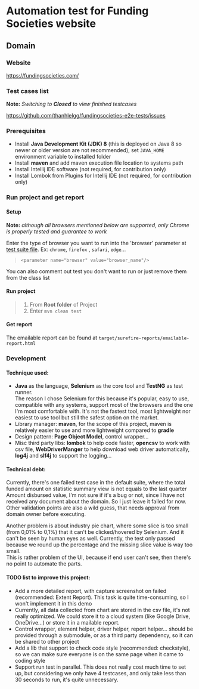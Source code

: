# Automation test for Funding Societies website

## Domain

### Website

https://fundingsocieties.com/

### Test cases list

**Note:** _Switching to **Closed** to view finished testcases_

https://github.com/thanhlelgg/fundingsocieties-e2e-tests/issues

### Prerequisites

- Install **Java Development Kit (JDK) 8**  (this is deployed on Java 8 so newer or older version are not recommended),
  set `JAVA_HOME` environment variable to installed folder
- Install **maven** and add maven execution file location to systems path
- Install Intellij IDE software (not required, for contribution only)
- Install Lombok from Plugins for Intellij IDE (not required, for contribution only)

### Run project and get report

#### Setup

**Note:** _although all browsers mentioned below are supported, only Chrome is properly tested and guarantee to work_

Enter the type of browser you want to run into the 'browser' parameter
at [test suite file](src/test/resources/test-suites/testng.xml). Ex: `chrome`, `firefox`
, `safari`, `edge`...
> `<parameter name="browser" value="browser_name"/>`

You can also comment out test you don't want to run or just remove them from the class list

#### Run project

> 1. From **Root folder** of Project
> 2. Enter `mvn clean test`

#### Get report

The emailable report can be found at `target/surefire-reports/emailable-report.html`

### Development

#### Technique used:

- **Java** as the language, **Selenium** as the core tool and **TestNG** as test runner.  
  The reason I chose Selenium for this because it's popular, easy to use, compatible with any systems, support most of
  the browsers and the one I'm most comfortable with. It's not the fastest tool, most lightweight nor easiest to use
  tool but still the safest option on the market.
- Library manager: **maven**, for the scope of this project, maven is relatively easier to use and more lightweight
  compared to **gradle**
- Design pattern: **Page Object Model**, control wrapper...
- Misc third party libs: **lombok** to help code faster, **opencsv** to work with csv file, **WebDriverManger** to help
  download web driver automatically, **log4j** and **slf4j** to support the logging...

#### Technical debt:

Currently, there's one failed test case in the default suite, where the total funded amount on statistic summary view is
not equals to the last quarter Amount disbursed value, I'm not sure if it's a bug or not, since I have not received any
document about the domain. So I just leave it failed for now.  
Other validation points are also a wild guess, that needs approval from domain owner before executing.

Another problem is about industry pie chart, where some slice is too small (from 0,01% to 0,1%) that it can't be
clicked/hovered by Selenium. And it can't be seen by human eyes as well. Currently, the test only passed because we
round up the percentage and the missing slice value is way too small.   
This is rather problem of the UI, because if end user can't see, then there's no point to automate the parts.

#### TODO list to improve this project:

- Add a more detailed report, with capture screenshot on failed (recommended: Extent Report). This task is quite
  time-consuming, so I won't implement it in this demo
- Currently, all data collected from chart are stored in the csv file, it's not really optimized. We could store it to a
  cloud system (like Google Drive, OneDrive...) or store it in a mailable report.
- Control wrapper, element helper, driver helper, report helper... should be provided through a submodule, or as a third
  party dependency, so it can be shared to other project
- Add a lib that support to check code style (recommended: checkstyle), so we can make sure everyone is on the same page
  when it came to coding style
- Support run test in parallel. This does not really cost much time to set up, but considering we only have 4 testcases,
  and only take less than 30 seconds to run, it's quite unnecessary.